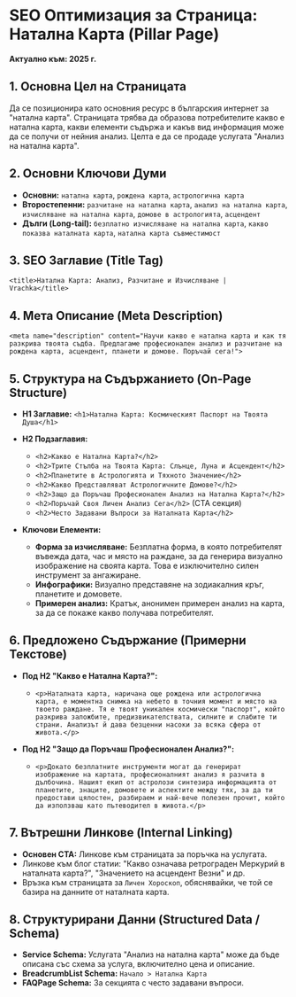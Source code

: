 # SEO Оптимизация за Страница: Натална Карта (Pillar Page)
**Актуално към: 2025 г.**

## 1. Основна Цел на Страницата
Да се позиционира като основния ресурс в българския интернет за "натална карта". Страницата трябва да образова потребителите какво е натална карта, какви елементи съдържа и какъв вид информация може да се получи от нейния анализ. Целта е да се продаде услугата "Анализ на натална карта".

## 2. Основни Ключови Думи
*   **Основни:** `натална карта`, `рождена карта`, `астрологична карта`
*   **Второстепенни:** `разчитане на натална карта`, `анализ на натална карта`, `изчисляване на натална карта`, `домове в астрологията`, `асцендент`
*   **Дълги (Long-tail):** `безплатно изчисляване на натална карта`, `какво показва наталната карта`, `натална карта съвместимост`

## 3. SEO Заглавие (Title Tag)
`<title>Натална Карта: Анализ, Разчитане и Изчисляване | Vrachka</title>`

## 4. Мета Описание (Meta Description)
`<meta name="description" content="Научи какво е натална карта и как тя разкрива твоята съдба. Предлагаме професионален анализ и разчитане на рождена карта, асцендент, планети и домове. Поръчай сега!">`

## 5. Структура на Съдържанието (On-Page Structure)

*   **H1 Заглавие:** `<h1>Натална Карта: Космическият Паспорт на Твоята Душа</h1>`

*   **H2 Подзаглавия:**
    *   `<h2>Какво е Натална Карта?</h2>`
    *   `<h2>Трите Стълба на Твоята Карта: Слънце, Луна и Асцендент</h2>`
    *   `<h2>Планетите в Астрологията и Тяхното Значение</h2>`
    *   `<h2>Какво Представляват Астрологичните Домове?</h2>`
    *   `<h2>Защо да Поръчаш Професионален Анализ на Натална Карта?</h2>`
    *   `<h2>Поръчай Своя Личен Анализ Сега</h2>` (CTA секция)
    *   `<h2>Често Задавани Въпроси за Наталната Карта</h2>`

*   **Ключови Елементи:**
    *   **Форма за изчисляване:** Безплатна форма, в която потребителят въвежда дата, час и място на раждане, за да генерира визуално изображение на своята карта. Това е изключително силен инструмент за ангажиране.
    *   **Инфографики:** Визуално представяне на зодиакалния кръг, планетите и домовете.
    *   **Примерен анализ:** Кратък, анонимен примерен анализ на карта, за да се покаже какво получава потребителят.

## 6. Предложено Съдържание (Примерни Текстове)

*   **Под H2 "Какво е Натална Карта?":**
    *   `<p>Наталната карта, наричана още рождена или астрологична карта, е моментна снимка на небето в точния момент и място на твоето раждане. Тя е твоят уникален космически "паспорт", който разкрива заложбите, предизвикателствата, силните и слабите ти страни. Анализът й дава безценни насоки за всяка сфера от живота.</p>`

*   **Под H2 "Защо да Поръчаш Професионален Анализ?":**
    *   `<p>Докато безплатните инструменти могат да генерират изображение на картата, професионалният анализ я разчита в дълбочина. Нашият екип от астролози синтезира информацията от планетите, знаците, домовете и аспектите между тях, за да ти предостави цялостен, разбираем и най-вече полезен прочит, който да използваш като пътеводител в живота.</p>`

## 7. Вътрешни Линкове (Internal Linking)
*   **Основен CTA:** Линкове към страницата за поръчка на услугата.
*   Линкове към блог статии: "Какво означава ретрограден Меркурий в наталната карта?", "Значението на асцендент Везни" и др.
*   Връзка към страницата за `Личен Хороскоп`, обяснявайки, че той се базира на данните от наталната карта.

## 8. Структурирани Данни (Structured Data / Schema)
*   **Service Schema:** Услугата "Анализ на натална карта" може да бъде описана със схема за услуга, включително цена и описание.
*   **BreadcrumbList Schema:** `Начало > Натална Карта`
*   **FAQPage Schema:** За секцията с често задавани въпроси.
